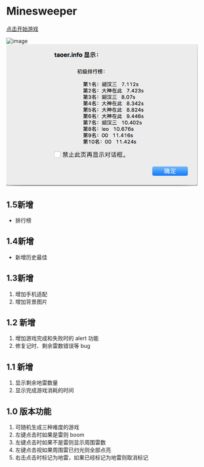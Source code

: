# Minesweeper
[点击开始游戏](http://140.143.200.171:8081/Minesweeper/)

![image](https://raw.githubusercontent.com/e174596549/Minesweeper/master/img/Minesweeper.gif)
![image](https://raw.githubusercontent.com/e174596549/Minesweeper/master/%E5%B1%8F%E5%B9%95%E5%BF%AB%E7%85%A7%202017-03-24%2010.30.51.png)

## 1.5新增

- 排行榜
## 1.4新增

- 新增历史最佳


## 1.3新增

1. 增加手机适配
2. 增加背景图片

## 1.2 新增

1. 增加游戏完成和失败时的 alert 功能
2. 修复记时、剩余雷数错误等 bug

## 1.1 新增

1. 显示剩余地雷数量
2. 显示完成游戏消耗的时间

## 1.0 版本功能

1. 可随机生成三种难度的游戏
2. 左键点击时如果是雷则 boom
3. 左键点击时如果不是雷则显示周围雷数
4. 左键点击视如果周围雷已扫光则全部点亮
5. 右击点击时标记为地雷，如果已经标记为地雷则取消标记
